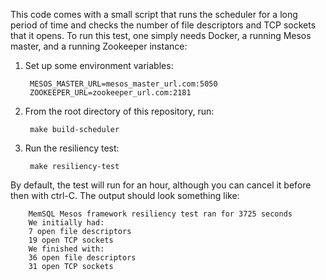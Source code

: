 This code comes with a small script that runs the scheduler for a long period
of time and checks the number of file descriptors and TCP sockets that it
opens.  To run this test, one simply needs Docker, a running Mesos master, and
a running Zookeeper instance:

1. Set up some environment variables:

        MESOS_MASTER_URL=mesos_master_url.com:5050
        ZOOKEEPER_URL=zookeeper_url.com:2181

2. From the root directory of this repository, run:

        make build-scheduler

3. Run the resiliency test:

        make resiliency-test

By default, the test will run for an hour, although you can cancel it before
then with ctrl-C.  The output should look something like:

        MemSQL Mesos framework resiliency test ran for 3725 seconds
        We initially had:
        7 open file descriptors
        19 open TCP sockets
        We finished with:
        36 open file descriptors
        31 open TCP sockets
